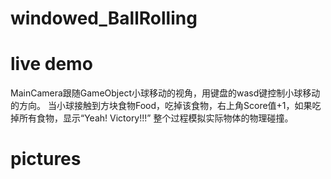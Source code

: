 # windowed_BallRolling
# live demo
MainCamera跟随GameObject小球移动的视角，用键盘的wasd键控制小球移动的方向。
当小球接触到方块食物Food，吃掉该食物，右上角Score值+1，如果吃掉所有食物，显示“Yeah! Victory!!!”
整个过程模拟实际物体的物理碰撞。
# pictures

